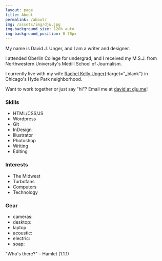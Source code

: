 ```yaml
---
layout: page
title: About
permalink: /about/
img: /assets/img/dju.jpg
img-background_size: 120% auto
img-background_position: 0 70px 
---
```


My name is David J. Unger, and I am a writer and designer.

I attended Oberlin College for undergrad, and I received my M.S.J. from Northwestern University's Medill School of Journalism. 

I currently live with my wife [Rachel Kelly Unger](https://www.press.uchicago.edu/books/editorbio/rkelly.html){:target="_blank"} in Chicago's Hyde Park neighborhood. 

Want to work together or just say "hi"? Email me at [david at dju.me](mailto:david@dju.me)!

<!-- You can learn more about me on my resume.-->


### Skills

* HTML/CSS/JS
* Wordpress
* Git
* InDesign
* Illustrator
* Photoshop
* Writing
* Editing

### Interests

* The Midwest
* Turbofans
* Computers
* Technology

### Gear
* cameras:
* desktop:
* laptop:
* acoustic:
* electric:
* soap:



"Who's there?"
– Hamlet (1.1.1)

